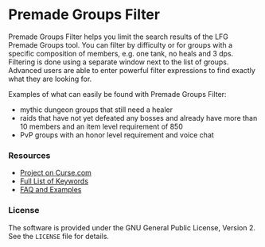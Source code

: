 # Premade Groups Filter

Premade Groups Filter helps you limit the search results of the LFG Premade Groups tool. You can filter by difficulty or for groups with a specific composition of members, e.g. one tank, no heals and 3 dps. Filtering is done using a separate window next to the list of groups. Advanced users are able to enter powerful filter expressions to find exactly what they are looking for.

Examples of what can easily be found with Premade Groups Filter:

* mythic dungeon groups that still need a healer
* raids that have not yet defeated any bosses and already have more than 10 members and an item level requirement of 850
* PvP groups with an honor level requirement and voice chat


### Resources

* [Project on Curse.com](https://mods.curse.com/addons/wow/premade-groups-filter)
* [Full List of Keywords](https://github.com/0xbs/premade-groups-filter/wiki/Keywords "Full List of Keywords")
* [FAQ and Examples](https://github.com/0xbs/premade-groups-filter/wiki/FAQ "FAQ and Examples")


### License

The software is provided under the GNU General Public License, Version 2. See the `LICENSE` file for details.
